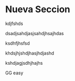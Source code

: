 # Nueva Seccion

kdjfshds

dsadjsahdjasjsahdjhsajhdas

ksdhfjhsfsd

khdsjhjshdjhasjhdjashd

kshdjagjsdhjhajhs

GG easy

